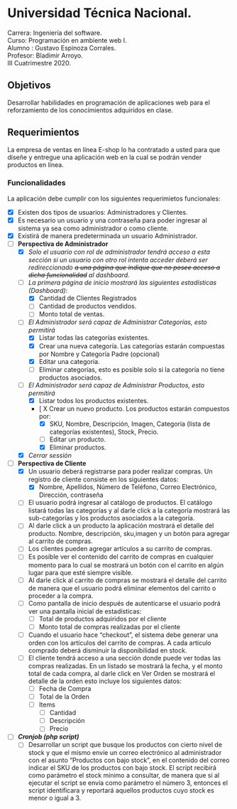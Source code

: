 # Universidad Técnica Nacional.
Carrera: Ingeniería del software.  
Curso:   Programación en ambiente web I.    
Alumno : Gustavo Espinoza Corrales.  
Profesor: Bladimir Arroyo.      
III Cuatrimestre 2020.

## Objetivos
Desarrollar habilidades en programación de aplicaciones web para el reforzamiento de los conocimientos adquiridos en clase.

## Requerimientos
La empresa de ventas en línea E-shop lo ha contratado a usted para que diseñe y entregue una aplicación web en la cual se podrán vender productos en línea.

### Funcionalidades
La aplicación debe cumplir con los siguientes requerimietos funcionales:
- [X] Existen dos tipos de usuarios: Administradores y Clientes.
- [X] Es necesario un usuario y una contraseña para poder ingresar al sistema ya sea como administrador o como cliente.
- [X] Existirá de manera predeterminada un usuario Administrador.
- [ ] **Perspectiva de Administrador** 
    - [X] *Solo el usuario con rol de administrador tendrá acceso a esta sección si un usuario con otro rol intenta acceder deberá ser redireccionado ~~a una página que indique que no posee acceso a dicha funcionalidad~~ al dashboard.* 
    - [ ] *La primera página de inicio mostrará las siguientes estadísticas (Dashboard)*:
        - [X] Cantidad de Clientes Registrados
        - [ ] Cantidad de productos vendidos.
        - [ ] Monto total de ventas.
    - [ ] *El Administrador será capaz de Administrar Categorías, esto permitirá*
        - [X] Listar todas las categorías existentes.
        - [X] Crear una nueva categoría. Las categorías estarán compuestas por Nombre y Categoría Padre (opcional)
        - [x] Editar una categoria.
        - [ ] Eliminar categorías, esto es posible solo si la categoría no tiene productos asociados.
    - [ ] *El Administrador será capaz de Administrar Productos, esto permitirá*
        - [X] Listar todos los productos existentes.
        - [ X Crear un nuevo producto. Los productos estarán compuestos por:
            - [X] SKU, Nombre, Descripción, Imagen, Categoria (lista de categorías existentes), Stock, Precio.
            - [ ] Editar un producto.
            - [X] Eliminar productos.
    - [X] *Cerrar sessión*
- [ ] **Perspectiva de Cliente**
    - [X] Un usuario deberá registrarse para poder realizar compras. Un registro de cliente
    consiste en los siguientes datos:
        - [X] Nombre, Apellidos, Número de Teléfono, Correo Electrónico, Dirección, contraseña
    - [ ] El usuario podrá ingresar al catálogo de productos. El catálogo listará todas las categorías y al darle click a la categoría mostrará las sub-categorías y los productos asociados a la categoría.
    - [ ] Al darle click a un producto la aplicación mostrará el detalle del producto. Nombre, descripción, sku,imagen y un botón para agregar al carrito de compras.
    - [ ] Los clientes pueden agregar artículos a su carrito de compras.
    - [ ] Es posible ver el contenido del carrito de compras en cualquier momento para lo cual se mostrará un botón con el carrito en algún lugar para que esté siempre visible.
    - [ ] Al darle click al carrito de compras se mostrará el detalle del carrito de manera que el usuario podrá eliminar elementos del carrito o proceder a la compra.
    - [ ] Como pantalla de inicio después de autenticarse el usuario podrá ver una pantalla inicial de estadísticas:
        - [ ] Total de productos adquiridos por el cliente
        - [ ] Monto total de compras realizadas por el cliente
    - [ ] Cuando el usuario hace “checkout”, el sistema debe generar una orden con los artículos del carrito de compras. A cada artículo comprado deberá disminuir la disponibilidad en stock.
    - [ ] El cliente tendrá acceso a una sección donde puede ver todas las compras realizadas. En un listado se mostrará la fecha, y el monto total de cada compra, al darle click en Ver Orden se mostrará el detalle de la orden esto incluye los siguientes datos:
        - [ ] Fecha de Compra
        - [ ] Total de la Orden
        - [ ] Items
            - [ ] Cantidad
            - [ ] Descripción
            - [ ] Precio
- [ ] ***Cronjob (php script)***
    - [ ] Desarrollar un script que busque los productos con cierto nivel de stock y que el mismo envíe un correo electrónico al administrador con el asunto “Productos con bajo stock”, en el contenido del correo indicar el SKU de los productos con bajo stock. El script recibirá como parámetro el stock mínimo a consultar, de manera que si al ejecutar el script se envía como parámetro el número 3, entonces el script identificara y reportará aquellos productos cuyo stock es menor o igual a 3. 
